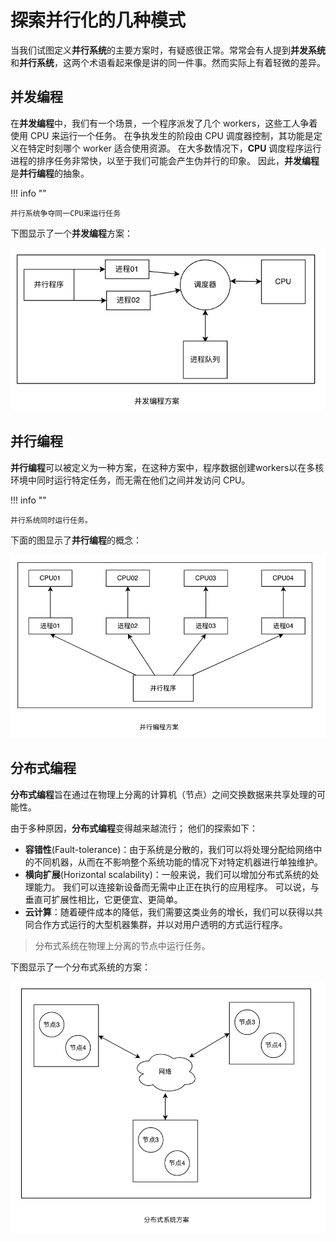 # 探索并行化的几种模式

当我们试图定义**并行系统**的主要方案时，有疑惑很正常。常常会有人提到**并发系统**和**并行系统**，这两个术语看起来像是讲的同一件事。然而实际上有着轻微的差异。

## 并发编程

在**并发编程**中，我们有一个场景，一个程序派发了几个 workers，这些工人争着使用 CPU 来运行一个任务。 在争执发生的阶段由 CPU 调度器控制，其功能是定义在特定时刻哪个 worker 适合使用资源。 在大多数情况下，**CPU** 调度程序运行进程的排序任务非常快，以至于我们可能会产生伪并行的印象。 因此，**并发编程**是**并行编程**的抽象。

!!! info ""

    并行系统争夺同一CPU来运行任务

下图显示了一个**并发编程**方案：

![1](../imgs/1-01.png)

## 并行编程

**并行编程**可以被定义为一种方案，在这种方案中，程序数据创建workers以在多核环境中同时运行特定任务，而无需在他们之间并发访问 CPU。

!!! info ""

    并行系统同时运行任务。

下面的图显示了**并行编程**的概念：

![1](../imgs/1-02.png)

## 分布式编程

**分布式编程**旨在通过在物理上分离的计算机（节点）之间交换数据来共享处理的可能性。

由于多种原因，**分布式编程**变得越来越流行； 他们的探索如下：

* **容错性**(Fault-tolerance)：由于系统是分散的，我们可以将处理分配给网络中的不同机器，从而在不影响整个系统功能的情况下对特定机器进行单独维护。
* **横向扩展**(Horizontal scalability)：一般来说，我们可以增加分布式系统的处理能力。 我们可以连接新设备而无需中止正在执行的应用程序。 可以说，与垂直可扩展性相比，它更便宜、更简单。
* **云计算**：随着硬件成本的降低，我们需要这类业务的增长，我们可以获得以共同合作方式运行的大型机器集群，并以对用户透明的方式运行程序。

> 分布式系统在物理上分离的节点中运行任务。

下图显示了一个分布式系统的方案：

![1](../imgs/1-03.png)
